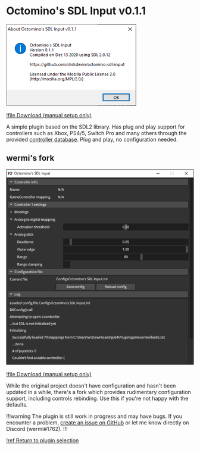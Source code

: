 # Octomino's SDL Input v0.1.1

![](./img/octomino.png)

[!file Download (manual setup only)](https://github.com/clickdevin/octomino-sdl-input/releases/download/v0.1.1/octomino-sdl-input-0.1.1.zip)

A simple plugin based on the SDL2 library. Has plug and play support for controllers such as Xbox, PS4/5, Switch Pro and many others through the provided [controller database](https://github.com/gabomdq/SDL_GameControllerDB). Plug and play, no configuration needed.

## wermi's fork

![](./img/octomino_wermi.png)

[!file Download (manual setup only)](https://github.com/wermipls/octomino-sdl-input/releases/download/2021.12.01/octomino-sdl-input-wermi-0b663a5.zip)

While the original project doesn't have configuration and hasn't been updated in a while, there's a fork which provides rudimentary configuration support, including controls rebinding. Use this if you're not happy with the defaults.

!!!warning
The plugin is still work in progress and may have bugs. If you encounter a problem, [create an issue on GitHub](https://github.com/wermipls/octomino-sdl-input/issues) or let me know directly on Discord (wermi#1762).
!!!

[!ref Return to plugin selection](plugin_setup.md#plugin-selection)
